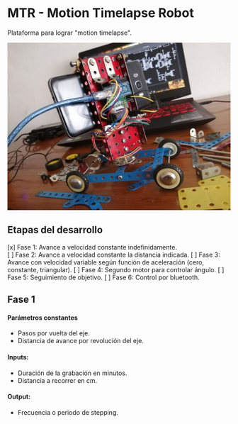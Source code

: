 # MTR - Motion Timelapse Robot

Plataforma para lograr "motion timelapse".

![Prototipo](img/prototype.jpg)  

## Etapas del desarrollo
  
[x] Fase 1: Avance a velocidad constante indefinidamente.  
[ ] Fase 2: Avance a velocidad constante la distancia indicada.
[ ] Fase 3: Avance con velocidad variable según función de aceleración (cero, constante, triangular).
[ ] Fase 4: Segundo motor para controlar ángulo.
[ ] Fase 5: Seguimiento de objetivo.
[ ] Fase 6: Control por bluetooth.


## Fase 1

#### Parámetros constantes
  - Pasos por vuelta del eje.
  - Distancia de avance por revolución del eje.

#### Inputs:
  - Duración de la grabación en minutos. 
  - Distancia a recorrer en cm. 

#### Output:
  - Frecuencia o periodo de stepping.
